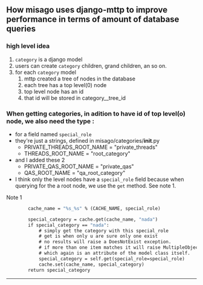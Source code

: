 
## How misago uses django-mttp to improve performance in terms of amount of database queries  

### high level idea  
1. `category` is a django model
1. users can create `category` children, grand children, an so on.
1. for each `category` model
   1. mttp created a tree of nodes in the database
   1. each tree has a top level(0) node 
   1. top level node has an id
   1. that id will be stored in category__tree_id



### When getting categories, in adition to have id of top level(o) node, we also need the type :
* for a field named `special_role`
* they're just a strings, defined in misago/categories/__init__.py
  * PRIVATE_THREADS_ROOT_NAME = "private_threads"
  * THREADS_ROOT_NAME = "root_category"
* and I added these 2
  * PRIVATE_QAS_ROOT_NAME = "private_qas"
  * QAS_ROOT_NAME = "qa_root_category"
* I think only the level nodes have a `special_role` field because when querying for the a root node, we use the `get` method. See note 1.


Note 1  
```    def get_special(self, special_role):
        cache_name = "%s_%s" % (CACHE_NAME, special_role)

        special_category = cache.get(cache_name, "nada")
        if special_category == "nada":
            # simply get the category with this special_role
            # get is when only u are sure only one exist
            # no results will raise a DoesNotExist exception.
            # if more than one item matches it will raise MultipleObjectsReturned, 
            # which again is an attribute of the model class itself.
            special_category = self.get(special_role=special_role)
            cache.set(cache_name, special_category)
        return special_category
```

-----------------
